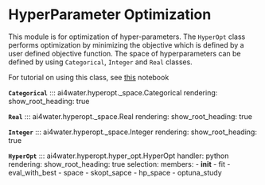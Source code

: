 # HyperParameter Optimization 
This module is for optimization of hyper-parameters. The `HyperOpt` class performs 
optimization by minimizing the objective which is defined by a user defined
objective function. The space of hyperparameters can be defined by 
using `Categorical`, `Integer` and `Real` classes.

For tutorial on using this class, see 
[this](https://github.com/AtrCheema/AI4Water/blob/master/examples/hyper_para_opt.ipynb) notebook

**`Categorical`**
::: ai4water.hyperopt._space.Categorical 
    rendering:
        show_root_heading: true


**`Real`**
::: ai4water.hyperopt._space.Real 
    rendering:
        show_root_heading: true


**`Integer`**
::: ai4water.hyperopt._space.Integer 
    rendering:
        show_root_heading: true


**`HyperOpt`**
::: ai4water.hyperopt.hyper_opt.HyperOpt 
    handler: python
    rendering:
        show_root_heading: true
    selection:
        members:
            - __init__
            - fit
            - eval_with_best
            - space
            - skopt_sapce
            - hp_space
            - optuna_study
